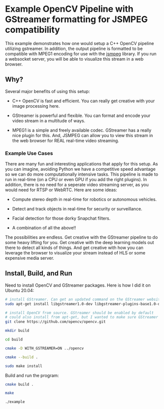 # Example OpenCV Pipeline with GStreamer formatting for JSMPEG compatibility

This example demonstrates how one would setup a C++ OpenCV pipeline utilizing gstreamer.
In addition, the output pipeline is formatted to be compatible with MPEG1 encoding
for use with the [jsmpeg](https://github.com/phoboslab/jsmpeg) library. If you run a
websocket server, you will be able to visualize this stream in a web browser.

## Why?

Several major benefits of using this setup:

- C++ OpenCV is fast and efficient. You can really get creative with your image processing here.

- GStreamer is powerful and flexible. You can format and encode your video stream in a multitude of ways.

- MPEG1 is a simple and freely available codec. GStreamer has a really nice plugin for this. And, JSMPEG can
allow you to view this stream in the web browser for REAL real-time video streaming.

### Example Use Cases

There are many fun and interesting applications that apply for this setup. As you can imagine, avoiding Python we
have a competitive speed advantage so we can do more computationally intensive tasks. This pipeline is made to run
in real-time (on a CPU or even GPU if you add the right plugins). In addition, there is no need for a seperate video
streaming server, as you would need for RTSP or WebRTC. Here are some ideas:

- Compute stereo depth in real-time for robotics or autonomous vehicles.

- Detect and track objects in real-time for security or surveillance.

- Facial detection for those dorky Snapchat filters.

- A combination of all the above!!

The possibilities are endless. Get creative with the GStreamer pipeline to do some heavy lifting for you. Get creative
with the deep learning models out there to detect all kinds of things. And get creative with how you can leverage the browser
to visualize your stream instead of HLS or some expensive media server.

## Install, Build, and Run

Need to install OpenCV and GStreamer packages. Here is how I did it on Ubuntu 20.04:

```bash
# install GStreamer. Can get an updated command on the GStreamer website
sudo apt-get install libgstreamer1.0-dev libgstreamer-plugins-base1.0-dev libgstreamer-plugins-bad1.0-dev gstreamer1.0-plugins-base gstreamer1.0-plugins-good gstreamer1.0-plugins-bad gstreamer1.0-plugins-ugly gstreamer1.0-libav gstreamer1.0-tools gstreamer1.0-x gstreamer1.0-alsa gstreamer1.0-gl gstreamer1.0-gtk3 gstreamer1.0-qt5 gstreamer1.0-pulseaudio

# install OpenCV from source. GStreamer should be enabled by default
# could also install from apt-get, but I wanted to make sure GStreamer was enabled
git clone https://github.com/opencv/opencv.git

mkdir build

cd build

cmake -D WITH_GSTREAMER=ON ../opencv

cmake --build .

sudo make install
```

Build and run the program:

```bash
cmake build .

make

./example
```